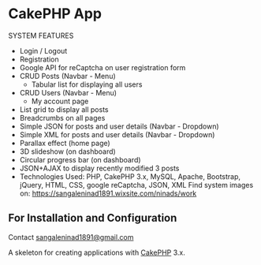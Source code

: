 # CakePHP App 

SYSTEM FEATURES

- Login / Logout
- Registration
- Google API for reCaptcha on user registration form
- CRUD Posts (Navbar - Menu)
    - Tabular list for displaying all users
- CRUD Users (Navbar - Menu)
    - My account page
- List grid to display all posts
- Breadcrumbs on all pages
- Simple JSON for posts and user details (Navbar - Dropdown)
- Simple XML for posts and user details (Navbar - Dropdown)
- Parallax effect (home page)
- 3D slideshow (on dashboard)
- Circular progress bar (on dashboard)
- JSON+AJAX to display recently modified 3 posts
- Technologies Used: PHP, CakePHP 3.x, MySQL, Apache, Bootstrap, jQuery, HTML, CSS, google reCaptcha, JSON, XML
Find system images on: https://sangaleninad1891.wixsite.com/ninads/work

## For Installation and Configuration
Contact sangaleninad1891@gmail.com

A skeleton for creating applications with [CakePHP](http://cakephp.org) 3.x.
